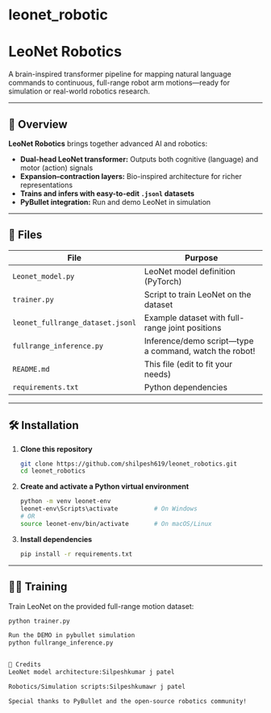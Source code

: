 # leonet_robotic

# LeoNet Robotics

A brain-inspired transformer pipeline for mapping natural language commands to continuous, full-range robot arm motions—ready for simulation or real-world robotics research.

---

## 🚀 Overview

**LeoNet Robotics** brings together advanced AI and robotics:
- **Dual-head LeoNet transformer:** Outputs both cognitive (language) and motor (action) signals
- **Expansion–contraction layers:** Bio-inspired architecture for richer representations
- **Trains and infers with easy-to-edit `.jsonl` datasets**
- **PyBullet integration:** Run and demo LeoNet in simulation

---

## 📂 Files

| File                           | Purpose                                                  |
|--------------------------------|----------------------------------------------------------|
| `Leonet_model.py`              | LeoNet model definition (PyTorch)                        |
| `trainer.py`                   | Script to train LeoNet on the dataset                    |
| `leonet_fullrange_dataset.jsonl`| Example dataset with full-range joint positions          |
| `fullrange_inference.py`       | Inference/demo script—type a command, watch the robot!   |
| `README.md`                    | This file (edit to fit your needs)                       |
| `requirements.txt`             | Python dependencies                                      |

---

## 🛠️ Installation

1. **Clone this repository**
    ```bash
    git clone https://github.com/shilpesh619/leonet_robotics.git
    cd leonet_robotics
    ```

2. **Create and activate a Python virtual environment**
    ```bash
    python -m venv leonet-env
    leonet-env\Scripts\activate          # On Windows
    # OR
    source leonet-env/bin/activate       # On macOS/Linux
    ```

3. **Install dependencies**
    ```bash
    pip install -r requirements.txt
    ```

---

## 🏋️‍♂️ Training

Train LeoNet on the provided full-range motion dataset:

```bash
python trainer.py

Run the DEMO in pybullet simulation
python fullrange_inference.py


👏 Credits
LeoNet model architecture:Silpeshkumar j patel

Robotics/Simulation scripts:Silpeshkumawr j patel

Special thanks to PyBullet and the open-source robotics community!
